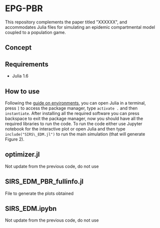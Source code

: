 # EPG-PBR

This repository complements the paper titled "XXXXXX", and accommodates Julia files for simulating an epidemic compartmental model coupled to a population game.

## Concept



## Requirements
- Julia 1.6

## How to use
Following the [guide on environments](https://pkgdocs.julialang.org/v1.2/environments/), you can open Julia in a terminal, press `]` to access the package manager, type `activate .` and then `instantiate`. 
After installing all the required software you can press backspace to exit the package manager, now you should have all the required libraries to run the code. To run the code either use Jupyter notebook for the interactive plot or open Julia and then type `include("SIRS\_EDM.jl")` to run the main simulation (that will generate Figure 2).


## optimizer.jl
Not update from the previous code, do not use

## SIRS\_EDM\_PBR\_fullinfo.jl
File to generate the plots obtained

## SIRS\_EDM.ipybn
Not update from the previous code, do not use